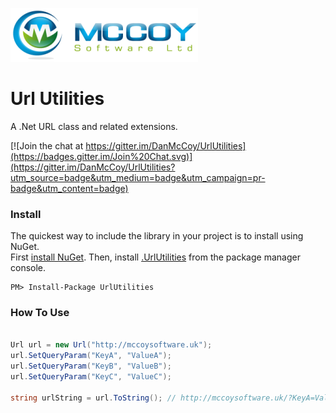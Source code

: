[![McCoy Software Logo](McCoySoftware.png)](http://mccoysoftware.uk)

# Url Utilities
A .Net URL class and related extensions.

[![Join the chat at https://gitter.im/DanMcCoy/UrlUtilities](https://badges.gitter.im/Join%20Chat.svg)](https://gitter.im/DanMcCoy/UrlUtilities?utm_source=badge&utm_medium=badge&utm_campaign=pr-badge&utm_content=badge)

### Install
The quickest way to include the library in your project is to install using NuGet.  
First [install NuGet](https://docs.nuget.org/consume/installing-nuget). Then, install [.UrlUtilities](https://www.nuget.org/packages/UrlUtilities/) from the package manager console.

    PM> Install-Package UrlUtilities

### How To Use

```C#

Url url = new Url("http://mccoysoftware.uk");
url.SetQueryParam("KeyA", "ValueA");
url.SetQueryParam("KeyB", "ValueB");
url.SetQueryParam("KeyC", "ValueC");

string urlString = url.ToString(); // http://mccoysoftware.uk/?KeyA=ValueA&KeyB=ValueB&KeyC=ValueC
```

